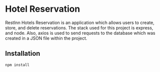# Hotel Reservation

RestInn Hotels Reservation is an application which allows users to create, store, and delete reservations. The stack used for this project is express, and node. Also, axios is used to send requests to the database which was created in a JSON file within the project.



## Installation

```bash
npm install
```

